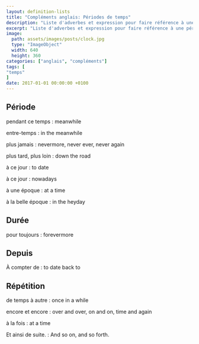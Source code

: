 ```yaml
---
layout: definition-lists
title: "Compléments anglais: Périodes de temps"
description: "Liste d'adverbes et expression pour faire référence à une période en anglais."
excerpt: "Liste d'adverbes et expression pour faire référence à une période en anglais."
image:
  path: assets/images/posts/clock.jpg
  type: "ImageObject"
  width: 640
  height: 360
categories: ["anglais", "compléments"]
tags: [
"temps"
]
date: 2017-01-01 00:00:00 +0100
---
```


## Période

pendant ce temps
: meanwhile

entre-temps
: in the meanwhile

plus jamais
: nevermore, never ever, never again

plus tard, plus loin
: down the road

à ce jour
: to date

à ce jour
: nowadays

à une époque
: at a time

à la belle époque
: in the heyday


## Durée

pour toujours
: forevermore


## Depuis

À compter de
: to date back to


## Répétition

de temps à autre
: once in a while

encore et encore
: over and over, on and on, time and again

à la fois
: at a time

Et ainsi de suite.
: And so on, and so forth.
